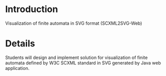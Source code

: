 # Introduction #

Visualization of finite automata in SVG format (SCXML2SVG-Web)

# Details #

Students will design and implement solution for visualization of finite automata defined by W3C SCXML standard in SVG generated by Java web application.